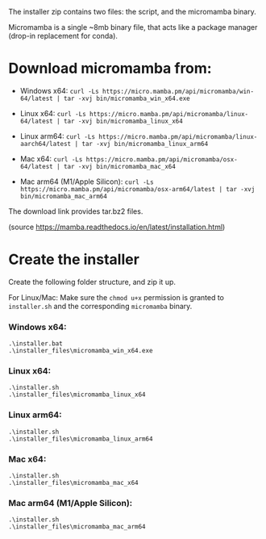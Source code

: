 The installer zip contains two files: the script, and the micromamba binary.

Micromamba is a single ~8mb binary file, that acts like a package manager (drop-in replacement for conda).

# Download micromamba from:
* Windows x64: `curl -Ls https://micro.mamba.pm/api/micromamba/win-64/latest | tar -xvj bin/micromamba_win_x64.exe`

* Linux x64: `curl -Ls https://micro.mamba.pm/api/micromamba/linux-64/latest | tar -xvj bin/micromamba_linux_x64`
* Linux arm64: `curl -Ls https://micro.mamba.pm/api/micromamba/linux-aarch64/latest | tar -xvj bin/micromamba_linux_arm64`

* Mac x64: `curl -Ls https://micro.mamba.pm/api/micromamba/osx-64/latest | tar -xvj bin/micromamba_mac_x64`
* Mac arm64 (M1/Apple Silicon): `curl -Ls https://micro.mamba.pm/api/micromamba/osx-arm64/latest | tar -xvj bin/micromamba_mac_arm64`

The download link provides tar.bz2 files.

(source https://mamba.readthedocs.io/en/latest/installation.html)

# Create the installer
Create the following folder structure, and zip it up.

For Linux/Mac: Make sure the `chmod u+x` permission is granted to `installer.sh` and the corresponding `micromamba` binary.

### Windows x64:
```
.\installer.bat
.\installer_files\micromamba_win_x64.exe
```

### Linux x64:
```
.\installer.sh
.\installer_files\micromamba_linux_x64
```

### Linux arm64:
```
.\installer.sh
.\installer_files\micromamba_linux_arm64
```

### Mac x64:
```
.\installer.sh
.\installer_files\micromamba_mac_x64
```

### Mac arm64 (M1/Apple Silicon):
```
.\installer.sh
.\installer_files\micromamba_mac_arm64
```